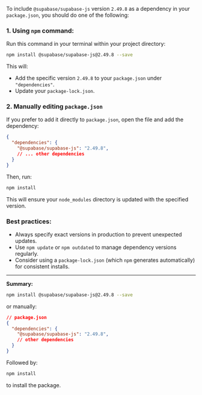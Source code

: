 To include `@supabase/supabase-js` version `2.49.8` as a dependency in your `package.json`, you should do one of the following:

### 1. Using `npm` command:

Run this command in your terminal within your project directory:

```bash
npm install @supabase/supabase-js@2.49.8 --save
```

This will:
- Add the specific version `2.49.8` to your `package.json` under `"dependencies"`.
- Update your `package-lock.json`.

### 2. Manually editing `package.json`

If you prefer to add it directly to `package.json`, open the file and add the dependency:

```json
{
  "dependencies": {
    "@supabase/supabase-js": "2.49.8",
    // ... other dependencies
  }
}
```

Then, run:

```bash
npm install
```

This will ensure your `node_modules` directory is updated with the specified version.

### Best practices:
- Always specify exact versions in production to prevent unexpected updates.
- Use `npm update` or `npm outdated` to manage dependency versions regularly.
- Consider using a `package-lock.json` (which `npm` generates automatically) for consistent installs.

---

**Summary:**

```bash
npm install @supabase/supabase-js@2.49.8 --save
```

or manually:

```json
// package.json
{
  "dependencies": {
    "@supabase/supabase-js": "2.49.8",
    // other dependencies
  }
}
```

Followed by:

```bash
npm install
```

to install the package.